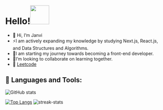 # Hello!<img src="https://media.giphy.com/media/PhE9yZiXP0tGgK3vcP/giphy.gif" width="60">

- 👋 Hi, I’m Janvi
- ⚡I am actively expanding my knowledge by studying Next.js, React.js, and Data Structures and Algorithms.
- 🌱I am starting my journey towards becoming a front-end developer.
- 💞️I’m looking to collaborate on learning together.
- 👯 <a href ="https://leetcode.com/Janvigurjar/">Leetcode</a>
## 🚀 Languages and Tools:
![GitHub stats](https://github-readme-stats.vercel.app/api?username=janvi2002&show_icons=true&theme=radical)



[![Top Langs](https://github-readme-stats.vercel.app/api/top-langs/?username=janvi2002&layout=compact)](https://github.com/janvi2002/github-readme-stats) ![streak-stats](https://github-readme-streak-stats.herokuapp.com/?user=janvi2002&)

